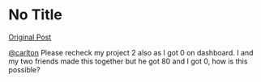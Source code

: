 # No Title

[Original Post](https://discourse.onlinedegree.iitm.ac.in/t/169029/637)

<p><a class="mention" href="/u/carlton">@carlton</a> Please recheck my project 2 also as I got 0 on dashboard. I and my two friends made this together but he got 80 and I got 0, how is this possible?</p>